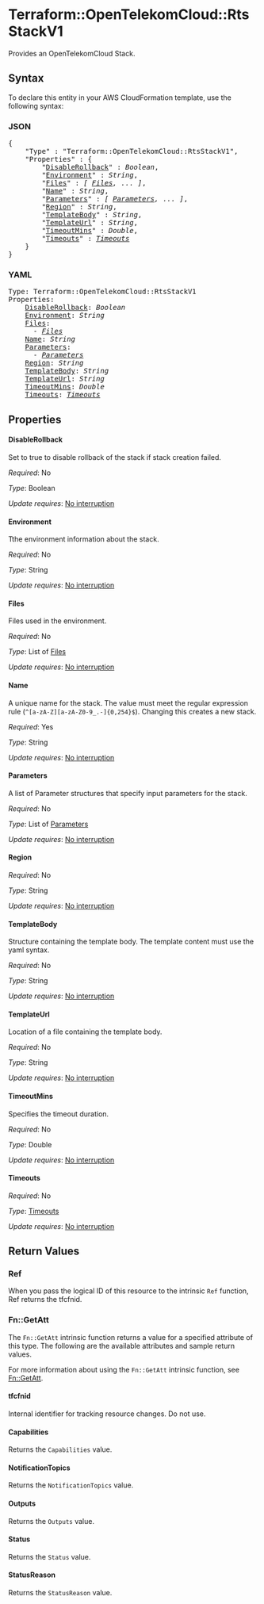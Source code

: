 # Terraform::OpenTelekomCloud::RtsStackV1

Provides an OpenTelekomCloud Stack.

## Syntax

To declare this entity in your AWS CloudFormation template, use the following syntax:

### JSON

<pre>
{
    "Type" : "Terraform::OpenTelekomCloud::RtsStackV1",
    "Properties" : {
        "<a href="#disablerollback" title="DisableRollback">DisableRollback</a>" : <i>Boolean</i>,
        "<a href="#environment" title="Environment">Environment</a>" : <i>String</i>,
        "<a href="#files" title="Files">Files</a>" : <i>[ <a href="files.md">Files</a>, ... ]</i>,
        "<a href="#name" title="Name">Name</a>" : <i>String</i>,
        "<a href="#parameters" title="Parameters">Parameters</a>" : <i>[ <a href="parameters.md">Parameters</a>, ... ]</i>,
        "<a href="#region" title="Region">Region</a>" : <i>String</i>,
        "<a href="#templatebody" title="TemplateBody">TemplateBody</a>" : <i>String</i>,
        "<a href="#templateurl" title="TemplateUrl">TemplateUrl</a>" : <i>String</i>,
        "<a href="#timeoutmins" title="TimeoutMins">TimeoutMins</a>" : <i>Double</i>,
        "<a href="#timeouts" title="Timeouts">Timeouts</a>" : <i><a href="timeouts.md">Timeouts</a></i>
    }
}
</pre>

### YAML

<pre>
Type: Terraform::OpenTelekomCloud::RtsStackV1
Properties:
    <a href="#disablerollback" title="DisableRollback">DisableRollback</a>: <i>Boolean</i>
    <a href="#environment" title="Environment">Environment</a>: <i>String</i>
    <a href="#files" title="Files">Files</a>: <i>
      - <a href="files.md">Files</a></i>
    <a href="#name" title="Name">Name</a>: <i>String</i>
    <a href="#parameters" title="Parameters">Parameters</a>: <i>
      - <a href="parameters.md">Parameters</a></i>
    <a href="#region" title="Region">Region</a>: <i>String</i>
    <a href="#templatebody" title="TemplateBody">TemplateBody</a>: <i>String</i>
    <a href="#templateurl" title="TemplateUrl">TemplateUrl</a>: <i>String</i>
    <a href="#timeoutmins" title="TimeoutMins">TimeoutMins</a>: <i>Double</i>
    <a href="#timeouts" title="Timeouts">Timeouts</a>: <i><a href="timeouts.md">Timeouts</a></i>
</pre>

## Properties

#### DisableRollback

Set to true to disable rollback of the stack if stack creation failed.

_Required_: No

_Type_: Boolean

_Update requires_: [No interruption](https://docs.aws.amazon.com/AWSCloudFormation/latest/UserGuide/using-cfn-updating-stacks-update-behaviors.html#update-no-interrupt)

#### Environment

Tthe environment information about the stack.

_Required_: No

_Type_: String

_Update requires_: [No interruption](https://docs.aws.amazon.com/AWSCloudFormation/latest/UserGuide/using-cfn-updating-stacks-update-behaviors.html#update-no-interrupt)

#### Files

Files used in the environment.

_Required_: No

_Type_: List of <a href="files.md">Files</a>

_Update requires_: [No interruption](https://docs.aws.amazon.com/AWSCloudFormation/latest/UserGuide/using-cfn-updating-stacks-update-behaviors.html#update-no-interrupt)

#### Name

A unique name for the stack. The value must meet the regular expression rule (`^[a-zA-Z][a-zA-Z0-9_.-]{0,254}$`). Changing this creates a new stack.

_Required_: Yes

_Type_: String

_Update requires_: [No interruption](https://docs.aws.amazon.com/AWSCloudFormation/latest/UserGuide/using-cfn-updating-stacks-update-behaviors.html#update-no-interrupt)

#### Parameters

A list of Parameter structures that specify input parameters for the stack.

_Required_: No

_Type_: List of <a href="parameters.md">Parameters</a>

_Update requires_: [No interruption](https://docs.aws.amazon.com/AWSCloudFormation/latest/UserGuide/using-cfn-updating-stacks-update-behaviors.html#update-no-interrupt)

#### Region

_Required_: No

_Type_: String

_Update requires_: [No interruption](https://docs.aws.amazon.com/AWSCloudFormation/latest/UserGuide/using-cfn-updating-stacks-update-behaviors.html#update-no-interrupt)

#### TemplateBody

Structure containing the template body. The template content must use the yaml syntax.

_Required_: No

_Type_: String

_Update requires_: [No interruption](https://docs.aws.amazon.com/AWSCloudFormation/latest/UserGuide/using-cfn-updating-stacks-update-behaviors.html#update-no-interrupt)

#### TemplateUrl

Location of a file containing the template body.

_Required_: No

_Type_: String

_Update requires_: [No interruption](https://docs.aws.amazon.com/AWSCloudFormation/latest/UserGuide/using-cfn-updating-stacks-update-behaviors.html#update-no-interrupt)

#### TimeoutMins

Specifies the timeout duration.

_Required_: No

_Type_: Double

_Update requires_: [No interruption](https://docs.aws.amazon.com/AWSCloudFormation/latest/UserGuide/using-cfn-updating-stacks-update-behaviors.html#update-no-interrupt)

#### Timeouts

_Required_: No

_Type_: <a href="timeouts.md">Timeouts</a>

_Update requires_: [No interruption](https://docs.aws.amazon.com/AWSCloudFormation/latest/UserGuide/using-cfn-updating-stacks-update-behaviors.html#update-no-interrupt)

## Return Values

### Ref

When you pass the logical ID of this resource to the intrinsic `Ref` function, Ref returns the tfcfnid.

### Fn::GetAtt

The `Fn::GetAtt` intrinsic function returns a value for a specified attribute of this type. The following are the available attributes and sample return values.

For more information about using the `Fn::GetAtt` intrinsic function, see [Fn::GetAtt](https://docs.aws.amazon.com/AWSCloudFormation/latest/UserGuide/intrinsic-function-reference-getatt.html).

#### tfcfnid

Internal identifier for tracking resource changes. Do not use.

#### Capabilities

Returns the <code>Capabilities</code> value.

#### NotificationTopics

Returns the <code>NotificationTopics</code> value.

#### Outputs

Returns the <code>Outputs</code> value.

#### Status

Returns the <code>Status</code> value.

#### StatusReason

Returns the <code>StatusReason</code> value.

